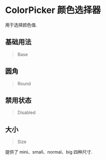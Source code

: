 <!-- @api: OtColorPicker.vue/OtColorPickerAPI.md -->

# ColorPicker 颜色选择器

用于选择颜色值.

## 基础用法

> Base



## 圆角

> Round



## 禁用状态

> Disabled



## 大小

> Size

提供了 mini、small、normal、big 四种尺寸.


